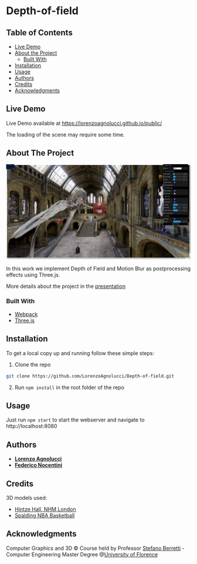 # Depth-of-field

## Table of Contents

* [Live Demo](#live-demo)
* [About the Project](#about-the-project)
  * [Built With](#built-with)
* [Installation](#installation)
* [Usage](#usage)
* [Authors](#authors)
* [Credits](#credits)
* [Acknowledgments](#acknowledgments)

## Live Demo
Live Demo available at https://lorenzoagnolucci.github.io/public/

The loading of the scene may require some time.

## About The Project
![Demo Screen](images/demo_screen.png)

In this work we implement Depth of Field and Motion Blur as postprocessing effects using Three.js.

More details about the project in the [presentation](presentation.pdf)

### Built With

* [Webpack](https://webpack.js.org/)
* [Three.js](https://threejs.org/)

## Installation

To get a local copy up and running follow these simple steps:

1. Clone the repo
```sh
git clone https://github.com/LorenzoAgnolucci/Depth-of-field.git
```
2. Run ```npm install``` in the root folder of the repo


## Usage

Just run ```npm start``` to start the webserver and navigate to http://localhost:8080

## Authors

* [**Lorenzo Agnolucci**](https://github.com/LorenzoAgnolucci)
* [**Federico Nocentini**](https://github.com/FedeNoce)

## Credits
3D models used:
* [Hintze Hall, NHM London](https://sketchfab.com/3d-models/hintze-hall-nhm-london-surface-model-b2f3e84112d04bf1844e7ac2c4423566)
* [Spalding NBA Basketball](https://sketchfab.com/3d-models/spalding-basket-ball-db5f9c28708142909b15212625a127f9)


## Acknowledgments
Computer Graphics and 3D © Course held by Professor [Stefano Berretti](https://scholar.google.com/citations?user=3GPTAGQAAAAJ) - Computer Engineering Master Degree @[University of Florence](https://www.unifi.it/changelang-eng.html)
